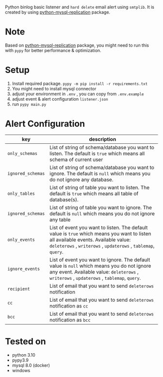Python binlog basic listener and `hard delete` email alert using `smtplib`. It is created by using [python-mysql-replication](https://github.com/julien-duponchelle/python-mysql-replication) package.

# Note
Based on [python-mysql-replication](https://github.com/julien-duponchelle/python-mysql-replication) package, you might need to run this with `pypy` for better performance & optimization. 

# Setup
1. Install required package. `pypy -m pip install -r requirements.txt`
2. You might need to install mysql connector
3. adjust your environment in `.env` , you can copy from `.env.example`
4. adjust event & alert configuration `listener.json`
5. run `pypy main.py`

# Alert Configuration
| key               | description                                                                                                                                                                                           |
|-------------------|-------------------------------------------------------------------------------------------------------------------------------------------------------------------------------------------------------|
| `only_schemas`    | List of string of schema/database you want to listen.  The default is `true` which means all schema of current user                                                                                   |
| `ignored_schemas` | List of string of schema/database you want to ignore. The default is `null` which means you do not ignore any database.                                                                               |
| `only_tables`     | List of string of table you want to listen. The default is `true` which means all table of database(s).                                                                                               |
| `ignored_schemas` | List of string of table you want to ignore. The default is `null` which means you do not ignore any table                                                                                             |
| `only_events`     | List of event you want to listen. The default value is `true` which means you want to listen all available events.  Available value: `deleterows` , `writerows` , `updaterows` , `tablemap`, `query`. |
| `ignore_events`   | List of event you want to ignore. The default value is `null` which means you do not ignore any event.  Available value: `deleterows` , `writerows` , `updaterows` , `tablemap`, `query`.             |
| `recipient`       | List of email that you want to send `deleterows` notification                                                                                                                                         |
| `cc`              | List of email that you want to send `deleterows` notification as `cc`                                                                                                                                 |
| `bcc`             | List of email that you want to send `deleterows` notification as `bcc`      


# Tested on
- python 3.10
- pypy3.9
- mysql 8.0 (docker)
- windows
